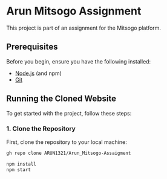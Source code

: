 # Arun Mitsogo Assignment

This project is part of an assignment for the Mitsogo platform.

## Prerequisites

Before you begin, ensure you have the following installed:

- [Node.js](https://nodejs.org/) (and npm)
- [Git](https://git-scm.com/)

## Running the Cloned Website

To get started with the project, follow these steps:

### 1. Clone the Repository

First, clone the repository to your local machine:

```bash
gh repo clone ARUN1321/Arun_Mitsogo-Assaigment

npm install
npm start
```
